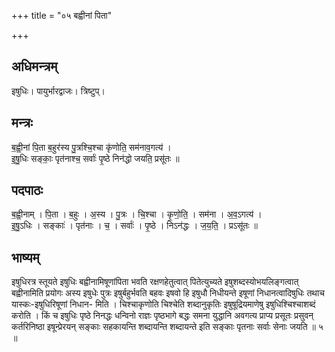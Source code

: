 +++
title = "०५ बह्वीनां पिता"

+++
## अधिमन्त्रम्
इषुधिः। पायुर्भारद्वाजः। त्रिष्टुप्।

## मन्त्रः
ब॒ह्वी॒नां पि॒ता ब॒हुर॑स्य पु॒त्रश्चि॒श्चा कृ॑णोति॒ सम॑नाव॒गत्य॑ ।  
इ॒षु॒धिः सङ्काः॒ पृत॑नाश्च॒ सर्वाः॑ पृ॒ष्ठे निन॑द्धो जयति॒ प्रसू॑तः ॥

## पदपाठः
ब॒ह्वी॒नाम् । पि॒ता । ब॒हुः । अ॒स्य । पु॒त्रः । चि॒श्चा । कृ॒णो॒ति॒ । सम॑ना । अ॒व॒ऽगत्य॑ ।  
इ॒षु॒ऽधिः । सङ्काः॑ । पृत॑नाः । च॒ । सर्वाः॑ । पृ॒ष्ठे । निऽन॑द्धः । ज॒य॒ति॒ । प्रऽसू॑तः ॥

## भाष्यम्
इषुधिरत्र स्तूयते इषुधिः बह्वीनामिषूणांपिता भवति रक्षणहेतुत्वात् पितेत्युच्यते इषुशब्दस्योभयलिङ्गत्वात् बह्वीनामिति प्रयोगः अस्य इषुधेः पुत्रः इषुर्बहुर्भवति बहवः इषवो हि इषुधौ निधीयन्ते इषूणां निधानत्वादिषुधिः तथाच यास्कः-इषुधिरिषूणां निधान- मिति । चिश्चाकृणोति चिश्चेति शब्दानुकृतिः इषुषूद्रियमाणेषु इषुधिश्चिश्चाशब्दं करोति । किं च इषुधिः पृष्ठे निनद्धः धन्विनो राज्ञः पृष्ठभागे बद्धः समना युद्धानि अवगत्य प्राप्य प्रसूतः प्रसुवन् कर्तरिनिष्ठा इषून्प्रेरयन् सङ्काः सहकायन्ति शब्दायन्ति शब्दायन्ते इति सङ्काः पृतनाः सर्वाः सेनाः जयति ॥ ५ ॥